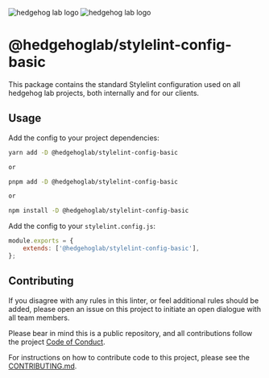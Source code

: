![hedgehog lab logo](https://github.com/hedgehoglab-engineering/frontend-linters/raw/main/assets/images/hhl-logo-light.png#gh-dark-mode-only)
![hedgehog lab logo](https://github.com/hedgehoglab-engineering/frontend-linters/raw/main/assets/images/hhl-logo-dark.png#gh-light-mode-only)

# @hedgehoglab/stylelint-config-basic

This package contains the standard Stylelint configuration used on all hedgehog lab projects, both internally and for our clients.

## Usage

Add the config to your project dependencies:

```bash 
yarn add -D @hedgehoglab/stylelint-config-basic

or

pnpm add -D @hedgehoglab/stylelint-config-basic

or

npm install -D @hedgehoglab/stylelint-config-basic
```

Add the config to your `stylelint.config.js`:

```js
module.exports = {
    extends: ['@hedgehoglab/stylelint-config-basic'],
};
```

## Contributing

If you disagree with any rules in this linter, or feel additional rules should be added, please open an issue on this project to initiate an open dialogue with all team members.

Please bear in mind this is a public repository, and all contributions follow the project [Code of Conduct](../../CODE_OF_CONDUCT.md).

For instructions on how to contribute code to this project, please see the [CONTRIBUTING.md](../../CONTRIBUTING.md).
